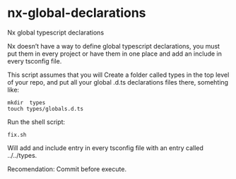 # nx-global-declarations

Nx global typescript declarations

Nx doesn’t have a way to define global typescript declarations, you must put them in every project or have them in one 
place and add an include in every tsconfig file.

This script assumes that you will Create a folder called types in the top level of your repo, and put all your global .d.ts 
declarations files there, somehting like:

```
mkdir  types
touch types/globals.d.ts
```


Run the shell script:

```
fix.sh
```

Will add and include entry in every tsconfig file with an entry called ../../types.

Recomendation: Commit before execute.

